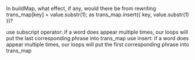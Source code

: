 In buildMap, what effect, if any, would there be from rewriting trans_map[key] = value.substr(1); as trans_map.insert({ key, value.substr(1) })?

use subscript operator: if a word does appear multiple times, our loops will put the last corresponding phrase into trans_map
use insert: if a word does appear multiple times, our loops will put the first corresponding phrase into trans_map